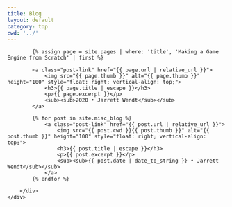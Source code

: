 ```yaml
---
title: Blog
layout: default
category: top
cwd: '../'
---
```


<div class="home">
	<div class="box home-box">
		<div class="post-list">

			{% assign page = site.pages | where: 'title', 'Making a Game Engine from Scratch' | first %}
			
			<a class="post-link" href="{{ page.url | relative_url }}">
				<img src="{{ page.thumb }}" alt="{{ page.thumb }}" height="100" style="float: right; vertical-align: top;">
				<h3>{{ page.title | escape }}</h3>
				<p>{{ page.excerpt }}</p>
				<sub><sub>2020 • Jarrett Wendt</sub></sub>
			</a>

			{% for post in site.misc_blog %}
				<a class="post-link" href="{{ post.url | relative_url }}">
					<img src="{{ post.cwd }}{{ post.thumb }}" alt="{{ post.thumb }}" height="100" style="float: right; vertical-align: top;">
					<h3>{{ post.title | escape }}</h3>
					<p>{{ post.excerpt }}</p>
					<sub><sub>{{ post.date | date_to_string }} • Jarrett Wendt</sub></sub>
				</a>
			{% endfor %}

		</div>
	</div>
</div>
